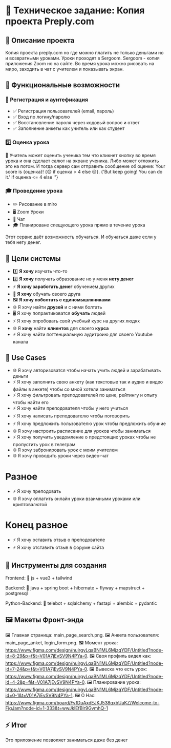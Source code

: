 # 📌 Техническое задание: Копия проекта Preply.com

## 📖 Описание проекта

Копия проекта preply.com но где можно платить не только деньгами но и возвратными уроками.
Уроки проходят в Sergoom. Sergoom - копия приложения Zoom но на сайте.
Во время урока можно рисовать на миро, заходить в чат с учителем и показывать экран.

## 🎯 Функциональные возможности

### 🔐 Регистрация и аунтефикация

- ✅ Регистрация пользователей (email, пароль)
- ✅ Вход по логину/паролю
- ✅ Восстановление пароля через кодовый вопрос и ответ
- ✅ Заполнение анкеты как учитель или как студент

### 5️⃣ Оценка урока

📖 Учитель может оценить ученика тем что кликнет кнопку во время урока и она сделает салют на экране ученика.
Либо может отложить это на потом. И тогда сервер сам отправить сообщение об оценке: Your score is {оценка}! {😊 if
оценка > 4 else 😒}. {'But keep going! You can do it.' if оценка <= 4 else ''}

### 🎓 Проведение урока

- ✏️ Рисование в miro
- 🖥️ Zoom Уроки
- 💬 Чат
- 🎓 Планироване слещующего урока прямо в течение урока



Этот сервис даёт возможность обучаться. И обучаться даже если у тебя нету денег.

## 📝 Цели системы

- 1️⃣ **Я хочу** изучать что-то
- 2️⃣ **Я хочу** получать образование но у меня **нету денег**
- ⚡ **Я хочу заработать денег** обучением других
- 📱 **Я хочу** обучать своего друга
- 🖼️ **Я хочу поболтать с единомышляниками**
- 🌐 Я хочу найти **друзей** и с ними болтать
- 🖥️ Я хочу попрактиковатся **обучать** людей
- ⚡ Я хочу опробовать свой учебный курс на других людях
- 🌐 Я **хочу** найти **клиентов** для своего **курса**
- ⚡ Я хочу найти поттенциальную аудитроию для своего Youtube канала

## 💽 Use Cases
- 🌐 Я хочу авторизоватся чтобы начать учить людей и зарабатывать деньги
- ⚡ Я хочу заполнить свою анкету (как текстовые так и аудио и видео файлы в анкете) чтобы со мной хотели заниматься
- ⚡ Я хочу фильтровать преподователей по цене, рейтингу и опыту чтобы найти его
- ⚡ Я хочу найти преподователя чтобы у него учиться
- ⚡ Я хочу написать преподователю чтобы поговорить
- ⚡ Я хочу предложить пользователю урок  чтобы предложить обучние
- 🌐 Я хочу настроить расписание для уроков чтобы заниматься
- ⚡ Я хочу получить уведомление о предстоящих уроках чтобы не пропустить урок в телеграм
- 🌐 Я хочу забронировать урок с моим учителем
- 🌐 Я хочу проводить уроки через видео-чат
#  Разное
- ⚡ Я хочу преподовать                                                  
- 🌐 Я хочу оплатить онлайн уроки взаимными уроками или криптовалютой
#  Конец разное
- ⚡ Я хочу оставить отзыв о преподователе
- ⚡ Я хочу отставить отзыв в форуме сайта
  


## 📱 Инструменты для создания

Frontend: 🧠 js + vue3 + tailwind

Backend: 🧠 java + spring boot + hibernate + flyway + mapstruct + postgresql

Python-Backend: 🧠 telebot + sqlalchemy + fastapi + alembic + pydantic



## 🖼️ Макеты Фронт-энда

🖼️ Главная страница: main_page_search.png.
🖼️ Анкета пользователя: main_page_anket, login_form.png.
🖼️ Момент урока: https://www.figma.com/design/nuirgyLqaBN1ML6MjzqYDF/Untitled?node-id=8-29&p=f&t=V01A7jEvSV9N4PYa-0.
🖼️ Своя профиль видел
как: https://www.figma.com/design/nuirgyLqaBN1ML6MjzqYDF/Untitled?node-id=7-24&p=f&t=V01A7jEvSV9N4PYa-0.
🖼️ Вывеска что есть
урок: https://www.figma.com/design/nuirgyLqaBN1ML6MjzqYDF/Untitled?node-id=4-2&p=f&t=V01A7jEvSV9N4PYa-0.
🖼️ Планирование урока: https://www.figma.com/design/nuirgyLqaBN1ML6MjzqYDF/Untitled?node-id=0-1&t=V01A7jEvSV9N4PYa-1.
🖼️ О Нас: https://www.figma.com/board/FvfDuAxdEJKJ538qxbUaKZ/Welcome-to-FigJam?node-id=1-333&t=wwJklEfBlr9GvmhQ-1
## ⚡ Итог
Это приложение позволяет заниматься даже без денег
